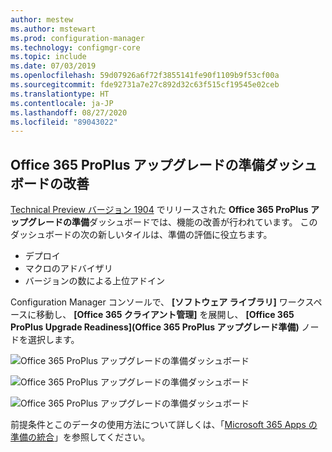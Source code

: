 ```yaml
---
author: mestew
ms.author: mstewart
ms.prod: configuration-manager
ms.technology: configmgr-core
ms.topic: include
ms.date: 07/03/2019
ms.openlocfilehash: 59d07926a6f72f3855141fe90f1109b9f53cf00a
ms.sourcegitcommit: fde92731a7e27c892d32c63f515cf19545e02ceb
ms.translationtype: HT
ms.contentlocale: ja-JP
ms.lasthandoff: 08/27/2020
ms.locfileid: "89043022"
---
```

## <a name="improvements-to-office-365-proplus-upgrade-readiness-dashboard"></a>Office 365 ProPlus アップグレードの準備ダッシュボードの改善
<!--4021125-->


[Technical Preview バージョン 1904](../../technical-preview-1904.md#bkmk_o365) でリリースされた **Office 365 ProPlus アップグレードの準備**ダッシュボードでは、機能の改善が行われています。 このダッシュボードの次の新しいタイルは、準備の評価に役立ちます。

- デプロイ
- マクロのアドバイザリ
- バージョンの数による上位アドイン

Configuration Manager コンソールで、 **[ソフトウェア ライブラリ]** ワークスペースに移動し、 **[Office 365 クライアント管理]** を展開し、 **[Office 365 ProPlus Upgrade Readiness]\(Office 365 ProPlus アップグレード準備\)** ノードを選択します。

![Office 365 ProPlus アップグレードの準備ダッシュボード](../../media/4021125-office-365-upgrade-readiness-dashboard.png)

![Office 365 ProPlus アップグレードの準備ダッシュボード](../../media/4021125-office-365-to-add-ins.png)

![Office 365 ProPlus アップグレードの準備ダッシュボード](../../media/4021125-office-365-macro-advisories.png)

前提条件とこのデータの使用方法について詳しくは、「[Microsoft 365 Apps の準備の統合](https://docs.microsoft.com/sccm/sum/deploy-use/office-365-dashboard#bkmk_o365_readiness)」を参照してください。
